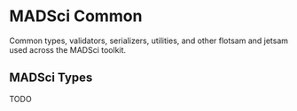 # MADSci Common

Common types, validators, serializers, utilities, and other flotsam and jetsam used across the MADSci toolkit.

## MADSci Types

TODO
